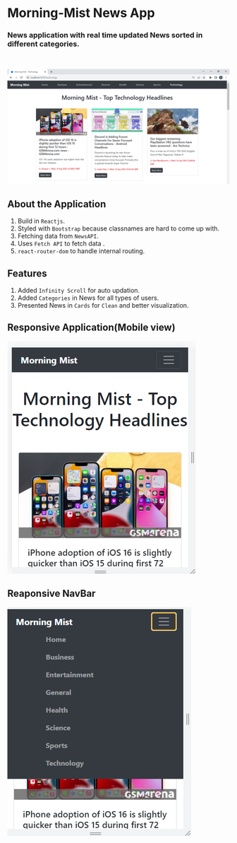# Morning-Mist News App

   ### News application with real time updated News sorted in different categories. 

<br />

![Screenshot (21)](https://github.com/ShushantSarve/Morning-Mist_News-app/blob/d1a96b68bb096728d080b5372dd818b8f4d03fd0/src/utils/Screenshot%20(21).png)

## About the Application

1. Build in `Reactjs`.
2. Styled with `Bootstrap` because classnames are hard to come up with.
3. Fetching data from `NewsAPI`.
4. Uses `Fetch API` to fetch data .
5. `react-router-dom` to handle internal routing.


## Features

1. Added `Infinity Scroll` for auto updation. 
2. Added `Categories` in News for all types of users.
3. Presented News in `Cards` for `Clean` and better visualization.

## Responsive Application(Mobile view)

![ss1](https://github.com/ShushantSarve/Morning-Mist_News-app/blob/2424a873142bd166b52980a684bd66831b575c98/src/utils/Screenshot%20(18).png)


## Reaponsive NavBar

![ss2](https://github.com/ShushantSarve/Morning-Mist_News-app/blob/2424a873142bd166b52980a684bd66831b575c98/src/utils/Screenshot%20(19).png)
